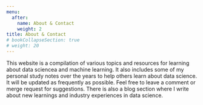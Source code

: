 ```yaml
---
menu:
  after:
    name: About & Contact
    weight: 2
title: About & Contact
# bookCollapseSection: true
# weight: 20
---
```


This website is a compilation of various topics and resources for learning about data sciencea and machine learning. It also includes some of my personal study notes over the years to help others learn about data science. It will be updated as frequently as possible. Feel free to leave a comment or merge request for suggestions. There is also a blog section where I write about new learnings and industry experiences in data science. 